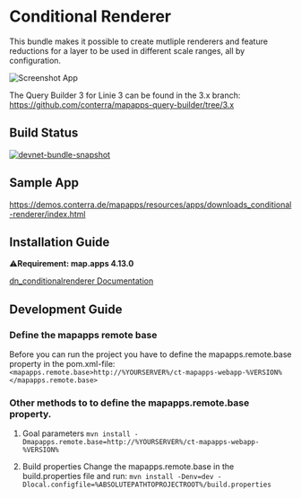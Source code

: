# Conditional Renderer
This bundle makes it possible to create mutliple renderers and feature reductions for a layer to be used in different scale ranges, all by configuration.

![Screenshot App](https://github.com/conterra/mapapps-query-builder/blob/master/screenshot.JPG)

The Query Builder 3 for Linie 3 can be found in the 3.x branch:
https://github.com/conterra/mapapps-query-builder/tree/3.x

## Build Status
[![devnet-bundle-snapshot](https://github.com/conterra/mapapps-conditional-renderer/actions/workflows/devnet-bundle-snapshot.yml/badge.svg)](https://github.com/conterra/mapapps-conditional-renderer/actions/workflows/devnet-bundle-snapshot.yml)

## Sample App
https://demos.conterra.de/mapapps/resources/apps/downloads_conditional-renderer/index.html

## Installation Guide
⚠️**Requirement: map.apps 4.13.0**

[dn_conditionalrenderer Documentation](https://github.com/conterra/mapapps-conditional-renderer/tree/main/src/main/js/bundles/dn_conditionalrenderer)

## Development Guide
### Define the mapapps remote base
Before you can run the project you have to define the mapapps.remote.base property in the pom.xml-file:
`<mapapps.remote.base>http://%YOURSERVER%/ct-mapapps-webapp-%VERSION%</mapapps.remote.base>`

### Other methods to to define the mapapps.remote.base property.
1. Goal parameters
`mvn install -Dmapapps.remote.base=http://%YOURSERVER%/ct-mapapps-webapp-%VERSION%`

2. Build properties
Change the mapapps.remote.base in the build.properties file and run:
`mvn install -Denv=dev -Dlocal.configfile=%ABSOLUTEPATHTOPROJECTROOT%/build.properties`
